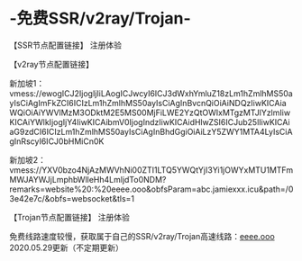 # -免费SSR/v2ray/Trojan-
【SSR节点配置链接】
注册体验

【v2ray节点配置链接】

新加坡1：
vmess://ewogICJ2IjogIjIiLAogICJwcyI6ICJ3dWxhYmluZ18zLm1hZmlhMS50ayIsCiAgImFkZCI6ICIzLm1hZmlhMS50ayIsCiAgInBvcnQiOiAiNDQzIiwKICAiaWQiOiAiYWVlMzM3ODktM2E5MS00MjFiLWE2YzQtOWIxMTgzMTJlYzlmIiwKICAiYWlkIjogIjY4IiwKICAibmV0IjogIndzIiwKICAidHlwZSI6ICJub25lIiwKICAiaG9zdCI6ICIzLm1hZmlhMS50ayIsCiAgInBhdGgiOiAiLzY5ZWY1MTA4LyIsCiAgInRscyI6ICJ0bHMiCn0K

新加坡2：
vmess://YXV0bzo4NjAzMWVhNi00ZTI1LTQ5YWQtYjI3Yi1jOWYxMTU1MTFmMWJAYWJjLmphbWlleHh4LmljdTo0NDM?remarks=website%20:%20eeee.ooo&obfsParam=abc.jamiexxx.icu&path=/03e42e7c/&obfs=websocket&tls=1

【Trojan节点配置链接】
注册体验

免费线路速度较慢，获取属于自己的SSR/v2ray/Trojan高速线路：<a href="https://eeee.ooo/auth/register?code=c9HR">eeee.ooo</a>
<br>2020.05.29更新（不定期更新）

